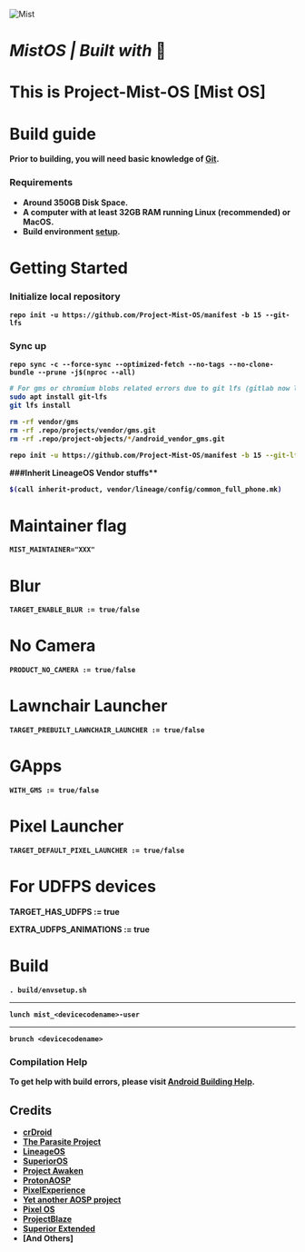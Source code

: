 ![Mist](https://github.com/Project-Mist-OS/manifest/blob/13.1/assets/Banner2.jpg)
# <b> <i> MistOS | Built with </i>💖

# This is Project-Mist-OS [Mist OS]

# Build guide

Prior to building, you will need basic knowledge of [Git](https://www.atlassian.com/git/tutorials/atlassian-git-cheatsheet).

### Requirements
- Around 350GB Disk Space.
- A computer with at least 32GB RAM running Linux (recommended) or MacOS.
- Build environment [setup](https://github.com/akhilnarang/scripts).

# Getting Started

### Initialize local repository

```
repo init -u https://github.com/Project-Mist-OS/manifest -b 15 --git-lfs
```

### Sync up 

```
repo sync -c --force-sync --optimized-fetch --no-tags --no-clone-bundle --prune -j$(nproc --all)
```

```bash
# For gms or chromium blobs related errors due to git lfs (gitlab now limits files up to 100mb max) (credits to haggertk):
sudo apt install git-lfs
git lfs install

rm -rf vendor/gms
rm -rf .repo/projects/vendor/gms.git
rm -rf .repo/project-objects/*/android_vendor_gms.git

repo init -u https://github.com/Project-Mist-OS/manifest -b 15 --git-lfs

```

###Inherit LineageOS Vendor stuffs**
```bash
$(call inherit-product, vendor/lineage/config/common_full_phone.mk)
```
# Maintainer flag 
```
MIST_MAINTAINER="XXX"
```

# Blur 
```
TARGET_ENABLE_BLUR := true/false
```
# No Camera
```
PRODUCT_NO_CAMERA := true/false
```
# Lawnchair Launcher
```
TARGET_PREBUILT_LAWNCHAIR_LAUNCHER := true/false 
```
# GApps
```
WITH_GMS := true/false
```

# Pixel Launcher
```
TARGET_DEFAULT_PIXEL_LAUNCHER := true/false 
```

# For UDFPS devices

TARGET_HAS_UDFPS := true

EXTRA_UDFPS_ANIMATIONS := true

# Build

```
. build/envsetup.sh
```
---
```
lunch mist_<devicecodename>-user
```
---
```
brunch <devicecodename>
```


### Compilation Help
To get help with build errors, please visit [**Android Building Help**](https://t.me/AndroidBuildingHelp).

## Credits
 * [**crDroid**](https://github.com/crdroidandroid)
 * [**The Parasite Project**](https://github.com/TheParasiteProject)
 * [**LineageOS**](https://github.com/LineageOS)
 * [**SuperiorOS**](https://github.com/superioros)
 * [**Project Awaken**](https://github.com/Project-Awaken)
 * [**ProtonAOSP**](https://github.com/ProtonAOSP)
 * [**PixelExperience**](https://github.com/PixelExperience)
 * [**Yet another AOSP project**](https://github.com/Yaap)
 * [**Pixel OS**](https://github.com/pixelos-aosp)
 * [**ProjectBlaze**](https://github.com/ProjectBlaze)
 * [**Superior Extended**](https://github.com/SuperiorExtended)
 * [**And Others**]


